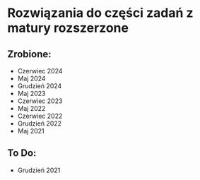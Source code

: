 # Rozwiązania do części zadań z matury rozszerzone
## Zrobione:
- Czerwiec 2024
- Maj 2024
- Grudzień 2024
- Maj 2023
- Czerwiec 2023
- Maj 2022
- Czerwiec 2022
- Grudzień 2022
- Maj 2021
## To Do:
- Grudzień 2021
